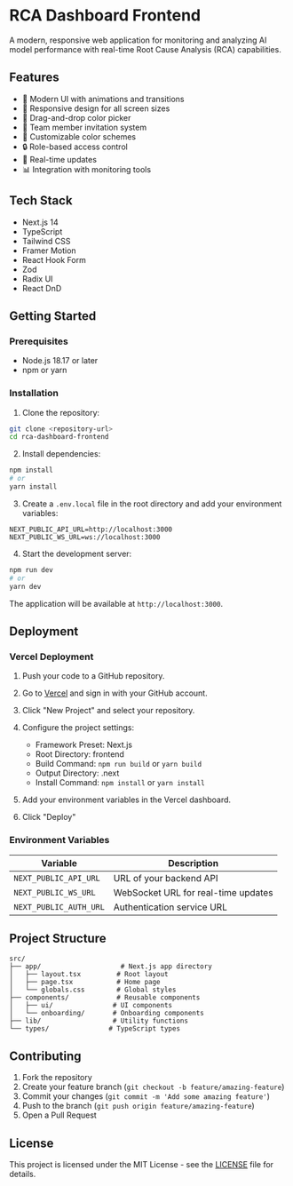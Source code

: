 # RCA Dashboard Frontend

A modern, responsive web application for monitoring and analyzing AI model performance with real-time Root Cause Analysis (RCA) capabilities.

## Features

- 🎨 Modern UI with animations and transitions
- 📱 Responsive design for all screen sizes
- 🎯 Drag-and-drop color picker
- 📧 Team member invitation system
- 🎨 Customizable color schemes
- 🔒 Role-based access control
- 🔄 Real-time updates
- 📊 Integration with monitoring tools

## Tech Stack

- Next.js 14
- TypeScript
- Tailwind CSS
- Framer Motion
- React Hook Form
- Zod
- Radix UI
- React DnD

## Getting Started

### Prerequisites

- Node.js 18.17 or later
- npm or yarn

### Installation

1. Clone the repository:
```bash
git clone <repository-url>
cd rca-dashboard-frontend
```

2. Install dependencies:
```bash
npm install
# or
yarn install
```

3. Create a `.env.local` file in the root directory and add your environment variables:
```env
NEXT_PUBLIC_API_URL=http://localhost:3000
NEXT_PUBLIC_WS_URL=ws://localhost:3000
```

4. Start the development server:
```bash
npm run dev
# or
yarn dev
```

The application will be available at `http://localhost:3000`.

## Deployment

### Vercel Deployment

1. Push your code to a GitHub repository.

2. Go to [Vercel](https://vercel.com) and sign in with your GitHub account.

3. Click "New Project" and select your repository.

4. Configure the project settings:
   - Framework Preset: Next.js
   - Root Directory: frontend
   - Build Command: `npm run build` or `yarn build`
   - Output Directory: .next
   - Install Command: `npm install` or `yarn install`

5. Add your environment variables in the Vercel dashboard.

6. Click "Deploy"

### Environment Variables

| Variable | Description |
|----------|-------------|
| `NEXT_PUBLIC_API_URL` | URL of your backend API |
| `NEXT_PUBLIC_WS_URL` | WebSocket URL for real-time updates |
| `NEXT_PUBLIC_AUTH_URL` | Authentication service URL |

## Project Structure

```
src/
├── app/                    # Next.js app directory
│   ├── layout.tsx         # Root layout
│   ├── page.tsx           # Home page
│   └── globals.css        # Global styles
├── components/            # Reusable components
│   ├── ui/               # UI components
│   └── onboarding/       # Onboarding components
├── lib/                  # Utility functions
└── types/               # TypeScript types
```

## Contributing

1. Fork the repository
2. Create your feature branch (`git checkout -b feature/amazing-feature`)
3. Commit your changes (`git commit -m 'Add some amazing feature'`)
4. Push to the branch (`git push origin feature/amazing-feature`)
5. Open a Pull Request

## License

This project is licensed under the MIT License - see the [LICENSE](LICENSE) file for details. 
